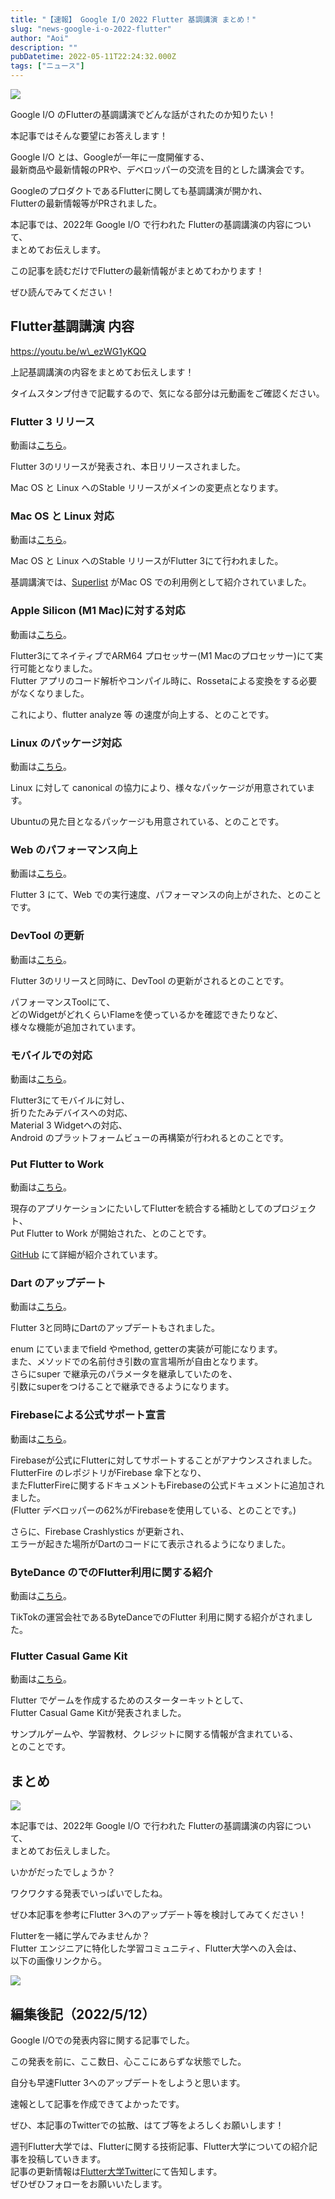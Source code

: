 ```yaml
---
title: "【速報】 Google I/O 2022 Flutter 基調講演 まとめ！"
slug: "news-google-i-o-2022-flutter"
author: "Aoi"
description: ""
pubDatetime: 2022-05-11T22:24:32.000Z
tags: ["ニュース"]
---
```


![](https://blog.flutteruniv.com/wp-content/themes/cocoon-master/images/b-man.png)

Google I/O のFlutterの基調講演でどんな話がされたのか知りたい！

本記事ではそんな要望にお答えします！

Google I/O とは、Googleが一年に一度開催する、  
最新商品や最新情報のPRや、デベロッパーの交流を目的とした講演会です。

GoogleのプロダクトであるFlutterに関しても基調講演が開かれ、  
Flutterの最新情報等がPRされました。

本記事では、2022年 Google I/O で行われた Flutterの基調講演の内容について、  
まとめてお伝えします。

この記事を読むだけでFlutterの最新情報がまとめてわかります！

ぜひ読んでみてください！

## Flutter基調講演 内容

https://youtu.be/w\_ezWG1yKQQ

上記基調講演の内容をまとめてお伝えします！

タイムスタンプ付きで記載するので、気になる部分は元動画をご確認ください。

### Flutter 3 リリース

動画は[こちら](https://www.youtube.com/watch?v=w_ezWG1yKQQ&t=97s)。

Flutter 3のリリースが発表され、本日リリースされました。

Mac OS と Linux へのStable リリースがメインの変更点となります。

### Mac OS と Linux 対応

動画は[こちら](https://www.youtube.com/watch?v=w_ezWG1yKQQ&t=310s)。

Mac OS と Linux へのStable リリースがFlutter 3にて行われました。

基調講演では、[Superlist](https://www.superlist.com/) がMac OS での利用例として紹介されていました。

### Apple Silicon (M1 Mac)に対する対応

動画は[こちら](https://www.youtube.com/watch?v=w_ezWG1yKQQ&t=508s)。

Flutter3にてネイティブでARM64 プロセッサー(M1 Macのプロセッサー)にて実行可能となりました。  
Flutter アプリのコード解析やコンパイル時に、Rossetaによる変換をする必要がなくなりました。

これにより、flutter analyze 等 の速度が向上する、とのことです。

### Linux のパッケージ対応

動画は[こちら](https://www.youtube.com/watch?v=w_ezWG1yKQQ&t=660s)。

Linux に対して canonical の協力により、様々なパッケージが用意されています。

Ubuntuの見た目となるパッケージも用意されている、とのことです。

### Web のパフォーマンス向上

動画は[こちら](https://www.youtube.com/watch?v=w_ezWG1yKQQ&t=697s)。

Flutter 3 にて、Web での実行速度、パフォーマンスの向上がされた、とのことです。

### DevTool の更新

動画は[こちら](https://www.youtube.com/watch?v=w_ezWG1yKQQ&t=753s)。

Flutter 3のリリースと同時に、DevTool の更新がされるとのことです。

パフォーマンスToolにて、  
どのWidgetがどれくらいFlameを使っているかを確認できたりなど、  
様々な機能が追加されています。

### モバイルでの対応

動画は[こちら](https://www.youtube.com/watch?v=w_ezWG1yKQQ&t=840s)。

Flutter3にてモバイルに対し、  
折りたたみデバイスへの対応、  
Material 3 Widgetへの対応、  
Android のプラットフォームビューの再構築が行われるとのことです。  

### Put Flutter to Work

動画は[こちら](https://www.youtube.com/watch?v=w_ezWG1yKQQ&t=874s)。

現存のアプリケーションにたいしてFlutterを統合する補助としてのプロジェクト、  
Put Flutter to Work が開始された、とのことです。

[GitHub](https://github.com/flutter/put-flutter-to-work) にて詳細が紹介されています。

### Dart のアップデート

動画は[こちら](https://www.youtube.com/watch?v=w_ezWG1yKQQ&t=1046s)。

Flutter 3と同時にDartのアップデートもされました。

enum にていままでfield やmethod, getterの実装が可能になります。  
また、メソッドでの名前付き引数の宣言場所が自由となります。  
さらにsuper で継承元のパラメータを継承していたのを、  
引数にsuperをつけることで継承できるようになります。

### Firebaseによる公式サポート宣言

動画は[こちら](https://www.youtube.com/watch?v=w_ezWG1yKQQ&t=1171s)。

Firebaseが公式にFlutterに対してサポートすることがアナウンスされました。  
FlutterFire のレポジトリがFirebase 傘下となり、  
またFlutterFireに関するドキュメントもFirebaseの公式ドキュメントに追加されました。  
(Flutter デベロッパーの62%がFirebaseを使用している、とのことです。)

さらに、Firebase Crashlystics が更新され、  
エラーが起きた場所がDartのコードにて表示されるようになりました。

### ByteDance のでのFlutter利用に関する紹介

動画は[こちら](https://www.youtube.com/watch?v=w_ezWG1yKQQ&t=1436s)。

TikTokの運営会社であるByteDanceでのFlutter 利用に関する紹介がされました。

### Flutter Casual Game Kit

動画は[こちら](https://www.youtube.com/watch?v=w_ezWG1yKQQ&t=1624s)。

Flutter でゲームを作成するためのスターターキットとして、  
Flutter Casual Game Kitが発表されました。

サンプルゲームや、学習教材、クレジットに関する情報が含まれている、  
とのことです。

## まとめ

![](http://blog.flutteruniv.com/wp-content/uploads/2022/03/猫パソコン.jpeg)

本記事では、2022年 Google I/O で行われた Flutterの基調講演の内容について、  
まとめてお伝えしました。

いかがだったでしょうか？

ワクワクする発表でいっぱいでしたね。

ぜひ本記事を参考にFlutter 3へのアップデート等を検討してみてください！

Flutterを一緒に学んでみませんか？  
Flutter エンジニアに特化した学習コミュニティ、Flutter大学への入会は、  
以下の画像リンクから。

[![](https://blog.flutteruniv.com/wp-content/uploads/2022/07/Flutter大学バナー.png)](//flutteruniv.com)

## 編集後記（2022/5/12）

Google I/Oでの発表内容に関する記事でした。

この発表を前に、ここ数日、心ここにあらずな状態でした。

自分も早速Flutter 3へのアップデートをしようと思います。

速報として記事を作成できてよかったです。

ぜひ、本記事のTwitterでの拡散、はてブ等をよろしくお願いします！

週刊Flutter大学では、Flutterに関する技術記事、Flutter大学についての紹介記事を投稿していきます。  
記事の更新情報は[Flutter大学Twitter](https://twitter.com/FlutterUniv)にて告知します。  
ぜひぜひフォローをお願いいたします。
